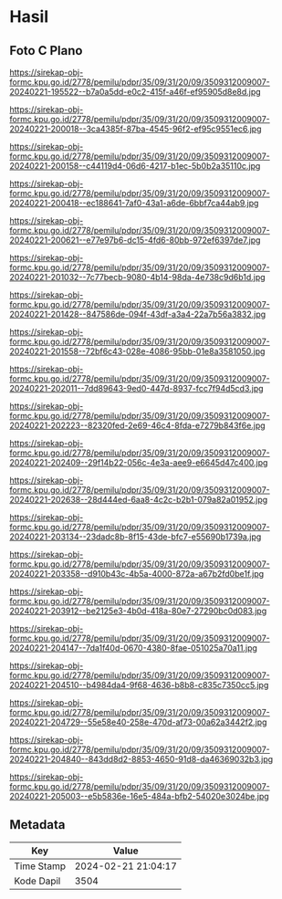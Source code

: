 # Hasil

## Foto C Plano

https://sirekap-obj-formc.kpu.go.id/2778/pemilu/pdpr/35/09/31/20/09/3509312009007-20240221-195522--b7a0a5dd-e0c2-415f-a46f-ef95905d8e8d.jpg

https://sirekap-obj-formc.kpu.go.id/2778/pemilu/pdpr/35/09/31/20/09/3509312009007-20240221-200018--3ca4385f-87ba-4545-96f2-ef95c9551ec6.jpg

https://sirekap-obj-formc.kpu.go.id/2778/pemilu/pdpr/35/09/31/20/09/3509312009007-20240221-200158--c44119d4-06d6-4217-b1ec-5b0b2a35110c.jpg

https://sirekap-obj-formc.kpu.go.id/2778/pemilu/pdpr/35/09/31/20/09/3509312009007-20240221-200418--ec188641-7af0-43a1-a6de-6bbf7ca44ab9.jpg

https://sirekap-obj-formc.kpu.go.id/2778/pemilu/pdpr/35/09/31/20/09/3509312009007-20240221-200621--e77e97b6-dc15-4fd6-80bb-972ef6397de7.jpg

https://sirekap-obj-formc.kpu.go.id/2778/pemilu/pdpr/35/09/31/20/09/3509312009007-20240221-201032--7c77becb-9080-4b14-98da-4e738c9d6b1d.jpg

https://sirekap-obj-formc.kpu.go.id/2778/pemilu/pdpr/35/09/31/20/09/3509312009007-20240221-201428--847586de-094f-43df-a3a4-22a7b56a3832.jpg

https://sirekap-obj-formc.kpu.go.id/2778/pemilu/pdpr/35/09/31/20/09/3509312009007-20240221-201558--72bf6c43-028e-4086-95bb-01e8a3581050.jpg

https://sirekap-obj-formc.kpu.go.id/2778/pemilu/pdpr/35/09/31/20/09/3509312009007-20240221-202011--7dd89643-9ed0-447d-8937-fcc7f94d5cd3.jpg

https://sirekap-obj-formc.kpu.go.id/2778/pemilu/pdpr/35/09/31/20/09/3509312009007-20240221-202223--82320fed-2e69-46c4-8fda-e7279b843f6e.jpg

https://sirekap-obj-formc.kpu.go.id/2778/pemilu/pdpr/35/09/31/20/09/3509312009007-20240221-202409--29f14b22-056c-4e3a-aee9-e6645d47c400.jpg

https://sirekap-obj-formc.kpu.go.id/2778/pemilu/pdpr/35/09/31/20/09/3509312009007-20240221-202638--28d444ed-6aa8-4c2c-b2b1-079a82a01952.jpg

https://sirekap-obj-formc.kpu.go.id/2778/pemilu/pdpr/35/09/31/20/09/3509312009007-20240221-203134--23dadc8b-8f15-43de-bfc7-e55690b1739a.jpg

https://sirekap-obj-formc.kpu.go.id/2778/pemilu/pdpr/35/09/31/20/09/3509312009007-20240221-203358--d910b43c-4b5a-4000-872a-a67b2fd0be1f.jpg

https://sirekap-obj-formc.kpu.go.id/2778/pemilu/pdpr/35/09/31/20/09/3509312009007-20240221-203912--be2125e3-4b0d-418a-80e7-27290bc0d083.jpg

https://sirekap-obj-formc.kpu.go.id/2778/pemilu/pdpr/35/09/31/20/09/3509312009007-20240221-204147--7da1f40d-0670-4380-8fae-051025a70a11.jpg

https://sirekap-obj-formc.kpu.go.id/2778/pemilu/pdpr/35/09/31/20/09/3509312009007-20240221-204510--b4984da4-9f68-4636-b8b8-c835c7350cc5.jpg

https://sirekap-obj-formc.kpu.go.id/2778/pemilu/pdpr/35/09/31/20/09/3509312009007-20240221-204729--55e58e40-258e-470d-af73-00a62a3442f2.jpg

https://sirekap-obj-formc.kpu.go.id/2778/pemilu/pdpr/35/09/31/20/09/3509312009007-20240221-204840--843dd8d2-8853-4650-91d8-da46369032b3.jpg

https://sirekap-obj-formc.kpu.go.id/2778/pemilu/pdpr/35/09/31/20/09/3509312009007-20240221-205003--e5b5836e-16e5-484a-bfb2-54020e3024be.jpg


## Metadata

| Key        | Value               |
| ---------- | ------------------- |
| Time Stamp | 2024-02-21 21:04:17 |
| Kode Dapil | 3504                |



